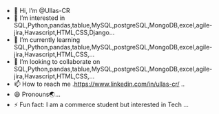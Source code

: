 - 👋 Hi, I’m @Ullas-CR
- 👀 I’m interested in SQL,Python,pandas,tablue,MySQL,postgreSQL,MongoDB,excel,agile-jira,Havascript,HTML,CSS,Django...
- 🌱 I’m currently learning  SQL,Python,pandas,tablue,MySQL,postgreSQL,MongoDB,excel,agile-jira,Havascript,HTML,CSS,...
- 💞️ I’m looking to collaborate on  SQL,Python,pandas,tablue,MySQL,postgreSQL,MongoDB,excel,agile-jira,Havascript,HTML,CSS,...
- 📫 How to reach me .https://www.linkedin.com/in/ullas-cr/ ..
- 😄 Pronouns🌏...
- ⚡ Fun fact: I am a commerce student but interested in Tech ...

<!---
Ullas-CR/Ullas-CR is a ✨ special ✨ repository because its `README.md` (this file) appears on your GitHub profile.
You can click the Preview link to take a look at your changes.
--->
